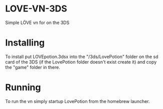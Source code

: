 # LOVE-VN-3DS
 Simple LÖVE vn for on the 3DS

# Installing
To install put LOVEpotion.3dsx into the "/3ds/LovePotion" folder on the sd card of the 3DS (if the LovePotion folder doesn't exist create it) and copy the "game" folder in there.

# Running
To run the vn simply startup LovePotion from the homebrew launcher.
